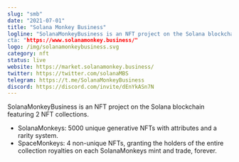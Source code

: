 ```yaml
---
slug: "smb"
date: "2021-07-01"
title: "Solana Monkey Business"
logline: "SolanaMonkeyBusiness is an NFT project on the Solana blockchain featuring 2 NFT collections.
cta: "https://www.solanamonkey.business/"
logo: /img/solanamonkeybusiness.svg
category: nft
status: live
website: https://market.solanamonkey.business/
twitter: https://twitter.com/solanaMBS
telegram: https://t.me/SolanaMonkeyBusiness
discord: https://discord.com/invite/dEnYkASn7N
---
```

SolanaMonkeyBusiness is an NFT project on the Solana blockchain featuring 2 NFT collections.
- SolanaMonkeys: 5000 unique generative NFTs with attributes and a rarity system.
- SpaceMonkeys: 4 non-unique NFTs, granting the holders of the entire collection royalties on each SolanaMonkeys mint and 
  trade, forever.
